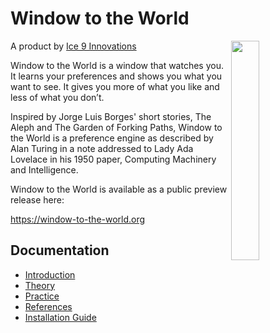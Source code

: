 # Window to the World

<a href="https://window-to-the-world.org"><img src="https://user-images.githubusercontent.com/110870907/184449594-8809ecc1-cbbe-4471-bb6c-ee2fb7d43338.png" align="right" width="30%"></a>

A product by [Ice 9 Innovations](https://ice9.ai)

Window to the World is a window that watches you. It learns your preferences and shows you what you want to see. It gives you more of what you like and less of what you don’t.

Inspired by Jorge Luis Borges' short stories, The Aleph and The Garden of Forking Paths, Window to the World is a preference engine as described by Alan Turing in a note addressed to Lady Ada Lovelace in his 1950 paper, Computing Machinery and Intelligence. 

Window to the World is available as a public preview release here:

https://window-to-the-world.org

## Documentation

*  [Introduction](./docs/index.md)
*  [Theory](./docs/theory.md)
*  [Practice](./docs/practice.md)
*  [References](./docs/references.md)
*  [Installation Guide](./docs/install.md)
